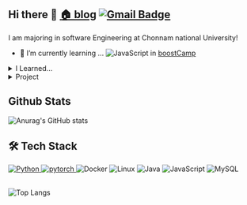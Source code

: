 ## Hi there 👋 [🏠 blog](https://blog.naver.com/ycp998/)   [![Gmail Badge](https://img.shields.io/badge/Gmail-d14836?style=flat-square&logo=Gmail&logoColor=white&link=mailto:ycp998@gmail.com)](mailto:ycp998@gmail.com)

I am majoring in software Engineering at Chonnam national University! 

- 🌱 I’m currently learning ...  <img alt="JavaScript" src ="https://img.shields.io/badge/Javascript-F7DF1E.svg?&style=flat&logo=Javascript&logoColor=white"/> in [boostCamp](https://boostcamp.connect.or.kr/)
<details >	
	- <summary>I Learned... </summary>
			코멘토 데이터베이스 직무 캠프(5주)<br>
			[Coursera Machine Learning](https://blog.naver.com/ycp998/222180149174)<br>	
			[시각지능미디어연구실 컴퓨터 비전 학부연구생-11개월](https://sites.google.com/site/seokbongyoo/)
			<br>
				   [KCI- 이성진, 김태준, 이충헌 and 유석봉. (2021). 객체 인식 정확도 개선을 위한 이미지 초해상도 기술. 한국정보통신학회논문지, 25(6), 774-784.]
				   (https://www.kci.go.kr/kciportal/ci/sereArticleSearch/ciSereArtiView.kci?sereArticleSearchBean.artiId=ART002728025)
			<br>
	 </details>
<details>
	- <summary>Project</summary>
			
			[인문융합창업 인튜비 - 안드로이드 개발](https://github.com/lodado/intubee)<br>
			[기업연계 캡스톤 프로젝트 - 크롤링 및 인공지능](https://github.com/kimtaejun97/CapstoneDesign)<br>
			한이음 공모전 - 비콘을 이용한 스마트 매너모드 & 출결관리 모바일 어플리케이션<br>	
</details>
 
 
</div>

## Github Stats 

![Anurag's GitHub stats](https://github-readme-stats.vercel.app/api?username=lodado)

## 🛠 Tech Stack
<div>
 <a href="https://www.python.org/">
  <img alt="Python" src ="https://img.shields.io/badge/Python-3776AB.svg?&style=flat&logo=python&logoColor=white" />
 </a>
 <a href="https://pytorch.org/">
  <img alt="pytorch" src ="https://img.shields.io/badge/pytorch-EE4C2C.svg?&style=flat&logo=pytorch&logoColor=orange"/>
 </a>
 <img alt="Docker" src ="https://img.shields.io/badge/Docker-2496ED.svg?&style=flat&logo=Docker&logoColor=white"/>
 <img alt="Linux" src ="https://img.shields.io/badge/Linux-FCC624.svg?&style=flat&logo=Linux&logoColor=black"/>
 <img alt="Java" src ="https://img.shields.io/badge/Java-007396.svg?&style=flat&logo=Java&logoColor=white"/>
 <img alt="JavaScript" src ="https://img.shields.io/badge/Javascript-F7DF1E.svg?&style=flat&logo=Javascript&logoColor=important"/>
 <img alt="MySQL" src ="https://img.shields.io/badge/MySQL-4479A1.svg?&style=flat&logo=MySQL&logoColor=white"/>
</div>
<br>

![Top Langs](https://github-readme-stats.vercel.app/api/top-langs/?username=lodado&layout=compact&hide=MATLAB)



<!--
**lodado/lodado** is a ✨ _special_ ✨ repository because its `README.md` (this file) appears on your GitHub profile.

Here are some ideas to get you started:

- 🔭 I’m currently working on ...

- 👯 I’m looking to collaborate on ...
- 🤔 I’m looking for help with ...
- 💬 Ask me about ...

- 😄 Pronouns: ...
- ⚡ Fun fact: ...
-->
